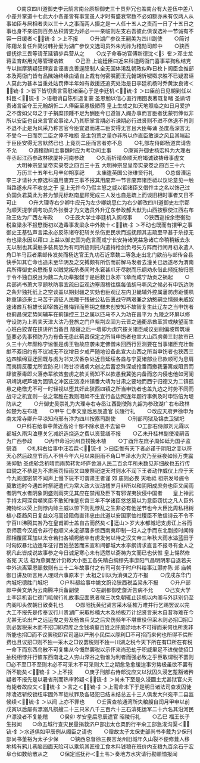 <!-- { "loadSidebar": true } -->
　　○南京四川道御史李云鹄言南台原额御史三十员非冗也盖南台有大差伍中差八小差并掌道十七此大小各差皆有事宜虽人才时有盛衰常数不必如额亦未有仅两人从事如臣与居相者夫以三十人之事而两人摄之是一人任十五人之责而一日了十五日之事也身不亲临则百务丛积胥吏为奸必一一亲临则左支右吾彼此俱误选补一节诚有不容一日缓者＜锍-釒＞上不报
　　○升湖广参议王嗣美为四川副使
　　○简讨陈翔龙复任升简讨韩孙爱为湖广参议文选司员外朱光祚为稽勋司郎中
　　○狭西督抚徐三畏等请革延镇步兵营从之
　　○戊子命春坊官傅新德沈＜氵隺＞邓士龙蒋孟育赵用光等管理诰敕
　　○己丑  上谕廷臣曰近来科道两衙门喜事辈狥私结党专以揣摩猜疑狂肆妄言诬害良善逞臆制人全无国体淆乱朝政似昨日枚卜阁臣会推部本及两衙门皆有品隲始终缘由请自上裁有何密嘱而王元翰胡忻呶呶求胜不已疑君诬人莫此为甚本当重处姑罚俸半年如有救援还追究处治是日李廷机杨时乔黄汝良诸＜锍-釒＞皆下皆切责言官慰诸臣心于是李廷机＜锍-釒＞曰臣前日见朝到任以科臣＜锍-釒＞语相诮自陈引退复蒙  圣恩勉以信心直行用图表著既复睹  圣谕切责诸言臣夺王元翰胡忻二人俸臣至愚极陋荷  皇上生成之如天地照临之如日月爱护之不啻如父母之于子捐糜顶踵不足为酬臣今已遵旨入阁办事而言臣者犹蒙罚俸似非所以安臣也自来言官论事论人乃其职掌言期必听谏期必行进贤则不进不休退不肖则不退不止是为风采乃称言官今臣宜退而进二臣安得无言且大臣每诵  圣度高深言无不受今一日而罚二臣之俸不唯损  圣主包荒之量亦非所以作直臣敢谏之风且其端起于臣臣安得无言默然已也  上竟罚二臣而言者亦不息
　　○礼部左侍郎杨道宾请告不允
　　○调稽勋司主事魏时应为考功司主事
　　○庚寅升御史杨宏科为大理右寺丞起江西参政林欲厦补河南参政
　　○久雨祈晴命顺天府竭诚致祷毋事虗文
　　大明神宗显皇帝实录卷之四百三十五
大明神宗显皇帝实录卷之四百三十六
　　万历三十五年七月辛卯朔享祀
　　太庙遣英国公张维贤行礼
　　○总督漕运李三才请补大僚选科道用废弃三事不报其用废弃一节言废弃诸臣祗以议论意见一触当路遂永斥不收总之于  皇上无忤今乃假主怒之威以锢诸臣又借忤主之名以饰己过负国负君莫此为甚为邹元标赵南星顾宪成三人发也自是疏上而谈旧相时事者又日不可止
　　○升大理寺右少卿牛应元为左少卿姚思仁为右少卿改四川道御史左宗郢为顺天提学调考功员外张餋才为文选员外升辽东参政郝大猷为山西按察使江西右布政王佐为广西左布政
　　○壬辰大学士李廷机入阁视事
　　○狭西巡按余懋衡劾税监梁永不报懋衡初以造毒事发梁永中外数十＜锍-釒＞不动也既而有擐甲之事御史王基弘声言梁永必反陈诸夺犯斩关杀伤吏民状而巡抚顾其志疏至平甚于杀掠无有也梁永因以藉口  上益以御史固为危言而咸宁长安持诸党益急诸亡命稍稍叛去永无以制也其渠魁多装具恐为有司所迹则托内遣持枪剑负弓矢方阵而行闰月初永遣人角□羊马匹者乘邮传发矣而杨达官王九功石近章魏二等急走出北门欲前与邮传合县快手知其亡命也追未至华阴及之交搏颇有所伤而前解马发者去潼关已远遂尽为渭南兵所得御史余懋衡复以贼党叛杀奏闻时永窘甚爪牙尽脱而乐纲劝永借此倾抚按归恶于令不独自脱且为魏二九功辈报讎于是后数日永亦飞章而咸宁劫贡之祸起
　　○兵部尚书萧大亨题秋防事宜疏曰臣观边塞周稽往牒每值胡马嘶风之候必有申饬边防之条非独托纸上之空谈盖以期封疆之实劾也臣观辽左内卫畿辅外控属藩防虏距倭夙称重镇迩来士马苦于调征人民雕于残破公私告匮战守两艰兼之幼憨嗣立懦弱未威奴速诸酋互相雄长即宰酋近虽悔罪而熊钥之讎未创安知不故智复生此辽左之当申饬者也蓟昌保定势同辅车在蓟镇控三卫之属以匹马不入为功在昌平为  九陵之环屏以修守设防为上若夫天津大沽乃登旅之门户紫荆龙固为云晋之通衢昂酋革赏或觖望而生心班白狡谋在挟讲所当备且  陵寝之后一墙即为虏穴按关诸臣咸议刬削偏坡帮筑壕堑要必先事预防乃为有备无患此蓟昌保定之所当申饬者也宣大山西虏袭三封款市已久三十六年颇称宁谧惟是虏王物故应袭未定佛僧未回西行叵测要在当事诸臣克壮新猷不紊旧约有不议减无不议增日夕戒严随地设备此宣大山西之所当申饬者也狭西三边四镇绵亘迂回既与虏为邻又汉番杂处近日延绥各酋与宁夏诸部业已款顺可为息肩而夷情反覆尤所宜防况川海甘凉诸虏大创之后蓄忿殊深或抢番而撤我藩篱或阻贡而肆彼荼毒即火落赤辈欲效套虏之款关焉知不以款愚我冀弛内备而恣内侵也他如河阑巩靖洮岷芦塘为固镇之冲区庄浪凉州镇番大靖为甘肃之要地而西宁归德又为二镇孤悬之绝徼尤不可一时轻视以堕其奸此狭西四镇之所当申饬者也盖九边之时势不同而战守之机宜则一总之常胜在我则瑕衅不生宜行各边照连年题行事例及时申饬倍为堤防从之
　　○升御史吴崇礼为大理寺右寺丞江西副使陈九韶为参政湖广右布政林如楚为左布政
　　○甲午  仁孝文皇后忌辰遣官  长陵行礼
　　○改应天府尹徐申为南太常寺卿升平凉知府邢有汴为四川按察司副使
　　○刑部司狱及锦衣卫狱圯
　　○户科右给事中萧近高论十郁不除水患不去留中
　　○工部右侍郎刘元霖以都城久雨沟洫壅关乞减织造烧造之费以资营缮不报
　　○乙未升桂林副使凌嗣音为广西参政
　　○丙申命沿河州县捞挽木植
　　○丁酉升左庶子周如砥为国子监祭酒　　○礼科右给事中汪若霖＜锍-釒＞曰臣惟有天下者必谨于阴阳之变以符天心然后政应节而人不惧今年六月以来阴雨不角□羊泽水为灾乃至昼夜如倾万类震荡仰勤  圣虑轸念祈晴而雨势转勃坏庐舍溺人民二百余年所未数见非细故也五行传曰貌之不恭是为不肃厥罚恒雨又曰废祭祀逆天时则水不润下王者动作威仪上应于天今九阍邃密禁不闻声上慢下玩不可谓肃王者谨  郊  庙则必畏  天地祗  祖宗发号施令莫敢违时今遇四时祭祀遣代为常大政大议动稽岁月非所以和阴阳成庶务也臣又闻雨者阴气水者阴象阴盛则雨灾见其应在禁闱及臣下有邪谋夷狄侵中国者　　皇上神武手持太阿深宫嚬笑臣不敢知惟是东宫三年不学诸臣悠悠莫以为意臣窃忧之凡人臣外掩物论以荧上则悖内赊主威以惊下则乱悖乱之生非必有他逆节也今大臣比周私相树植小臣趋风日复益众冯高设阻侮直讳忠由此道以安国家恤社稷臣不敢信诗云不令不宁百川沸腾其咎乃在皇甫卿士盖自古而然矣＜迋山＞岁大水都城圯支虏讧上谷而京师震今汉威令非行也顺义未定部落多惊西南夷印制一妇人之手而东北剽掠时闻特颇相覆匿耳加以太仓若扫各镇枵敝卒有虏发何以待之汉文帝三年秋大雨水溢蓝田于时匈奴暴北边连年征讨百姓愁苦而宋宣和间都城大水李纲请求直言不报寻有金人之祸凡此皆成说故事参之今日诚足寒心未有适然以斋祷为文而已也伏惟  皇上惕然修省宪  天法  祖为燕翼至计仍敕大小臣工各矢精白绸缪先事庶阳气昌明阴邪自退若夫中外流离覃恩赈救则有三十二年故事付之有司可矣于时户科给事江灏亦陈  郊  庙朝御日讲及听言用人理财六事原本于  太祖之训以为消弭之方不报
　　○戊戌东华门内城圯德胜门城圯
　　○户科都给事中姚文蔚论狭西税监梁永不报
　　○升户部郎中黄文炳为云南腾冲兵备副使
　　○左副都御史詹沂告病不允
　　○己亥大学士李廷机诣仁德门祗候行礼故事应面恩者候三次免朝辄止廷机以内阁与外廷别仍至内阁叩头俟朝日致奏礼也
　　○郧阳抚黄纪贤言采木征榷万难并行乞赐罢议以完大工不报先是传奉议行川贵湖广采取杉楠大木及枋板万计纪贤言采木自昔称难在今尤甚无论出产之远运曳之劳及杨酋兵戈之后灾伤频年不堪重役但采木则必招□招□则必罢税采木而不招□即府库之金钱填壑百姓之肝脑涂地木不可得而采何也所责非所能也招□而不议罢税即官司逼以严刑小民偿以厚利□不可招而来何也所得不偿所费也且议招□则不独一采木之□议罢税则不独一川湖之税今天下所在有□所在有税一命下而东西鸟散不可复集从今慨然罢税以示怀来尚恐劫于积威里足不进傥使招□抽税相悖并行彼东西南北之人穷山深谷之物谁为利者而强必致之乎臣敢谓税不罢则□必不至□不至则木必不可采木不可采则大工之期愈急愈缓迨事穷势极虽欲不罢有所不能矣＜锍-釒＞上不报
　　○庚子刑部右侍郎沈应文以狱囚久浸乞蹔豁诸矜疑者不报先是以暑省刑而热审矜疑＜锍-釒＞尚未下至是久浸圜土尤甚狱官火夫有毙者故应文＜锍-釒＞言之＜锍-釒＞上需命未下于是明日诸法司查发囚徒除凌迟斩绞锁纽牢固外军徒杖罪及各轻犯已结未结总五十三人俱发大兴宛平二县监候续＜锍-釒＞以闻  上亦不罪也
　　○壬寅查核通湾所失粮艘自闰月甲申以前戊寅以后屡有漂溺凡损艘二十三只米八千三百六十三石渰死运军二十六名其沿河民户漂没者不复能稽
　　○癸卯  孝安皇后忌辰遣官  昭陵行礼
　　○乙巳  福王长子生报闻　　○命五城行查灾民量捐救济户部出太仓粟酌行平籴工部急浚沟渠＜锍-釒＞水道俱如甲辰例从阁臣之请也
　　○赠故太子太保吏部尚书李戴为少保刑部尚书董裕为太子少保
　　○狭西总督徐三畏言龙州旧城年久山裂不便修葺人移地稀有鸦儿巷脑四面天险可以乘筑其匠役工食木料钱粮在班价内支粮九百余石于宏阜仓如数给散从之
　　○保定巡抚孙＜土韦＞奏地方水灾请行勘赈恤报闻

